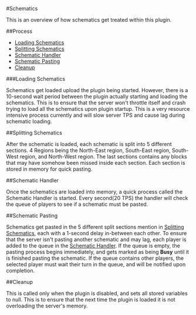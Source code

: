 #Schematics

This is an overview of how schematics get treated within this plugin.

##Process

- [Loading Schematics](#loading-schematics)
- [Splitting Schematics](#splitting-schematics)
- [Schematic Handler](#schematic-handler)
- [Schematic Pasting](#schematic-pasting)
- [Cleanup](#cleanup)

###Loading Schematics

Schematics get loaded upload the plugin being started. However, there is a 10-second wait period between the plugin actually starting and loading the schematics.
This is to ensure that the server won't throttle itself and crash trying to load all the schematics upon plugin startup.
This is a very resource intensive process currently and will slow server TPS and cause lag during schematic loading.

##Splitting Schematics

After the schematic is loaded, each schematic is split into 5 different sections. 4 Regions being the North-East region, South-East region, South-West region, and North-West region.
The last sections contains any blocks that may have somehow been missed inside each section. Each section is stored in memory for quick pasting.

##Schematic Handler

Once the schematics are loaded into memory, a quick process called the Schematic Handler is started. Every second(20 TPS) the handler will check the queue of players to see if a schematic must be pasted.

##Schematic Pasting

Schematics get pasted in the 5 different split sections mention in [Splitting Schematics](#splitting-schematics), each with a 1-second delay in-between each other.
To ensure that the server isn't pasting another schematic and may lag, each player is added to the queue in the [Schematic Handler](#schematic-handler). 
If the queue is empty, the pasting process begins immediately, and gets marked as being **Busy** until it is finished pasting the schematic. 
If the queue contains other players, the selected player must wait their turn in the queue, and will be notified upon completion.

##Cleanup

This is called only when the plugin is disabled, and sets all stored variables to null. This is to ensure that the next time the plugin is loaded it is not overloading the server's memory.